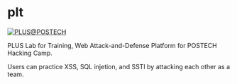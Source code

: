 # plt
[![PLUS@POSTECH](https://img.shields.io/badge/PLUS-POSTECH-000000)](https://plus.or.kr)

PLUS Lab for Training, Web Attack-and-Defense Platform for POSTECH Hacking Camp.

Users can practice XSS, SQL injetion, and SSTI by attacking each other as a team.
